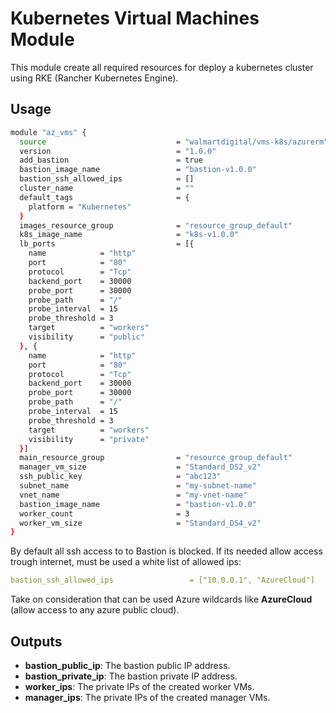 # Kubernetes Virtual Machines Module

This module create all required resources for deploy a kubernetes cluster using
RKE (Rancher Kubernetes Engine).

## Usage

```bash
module "az_vms" {
  source                             = "walmartdigital/vms-k8s/azurerm"
  version                            = "1.0.0"
  add_bastion                        = true
  bastion_image_name                 = "bastion-v1.0.0"
  bastion_ssh_allowed_ips            = []
  cluster_name                       = ""
  default_tags                       = {
    platform = "Kubernetes"
  }
  images_resource_group              = "resource_group_default"
  k8s_image_name                     = "k8s-v1.0.0"
  lb_ports                           = [{
    name            = "http"
    port            = "80"
    protocol        = "Tcp"
    backend_port    = 30000
    probe_port      = 30000
    probe_path      = "/"
    probe_interval  = 15
    probe_threshold = 3
    target          = "workers"
    visibility      = "public"
  }, {
    name            = "http"
    port            = "80"
    protocol        = "Tcp"
    backend_port    = 30000
    probe_port      = 30000
    probe_path      = "/"
    probe_interval  = 15
    probe_threshold = 3
    target          = "workers"
    visibility      = "private"
  }]
  main_resource_group                = "resource_group_default"
  manager_vm_size                    = "Standard_DS2_v2"
  ssh_public_key                     = "abc123"
  subnet_name                        = "my-subnet-name"
  vnet_name                          = "my-vnet-name"
  bastion_image_name                 = "bastion-v1.0.0"
  worker_count                       = 3
  worker_vm_size                     = "Standard_DS4_v2"
}
```

By default all ssh access to to Bastion is blocked. If its needed allow access
trough internet, must be used a white list of allowed ips:

```yaml
bastion_ssh_allowed_ips                 = ["10.0.0.1", "AzureCloud"]
```

Take on consideration that can be used Azure wildcards like **AzureCloud**
(allow access to any azure public cloud).

## Outputs

- **bastion_public_ip**: The bastion public IP address.
- **bastion_private_ip**: The bastion private IP address.
- **worker_ips**: The private IPs of the created worker VMs.
- **manager_ips**: The private IPs of the created manager VMs.
